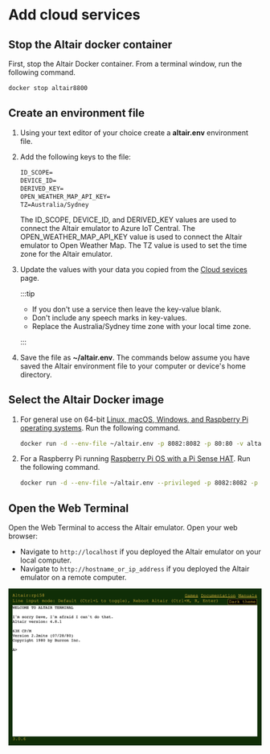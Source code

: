 # Add cloud services


## Stop the Altair docker container

First, stop the Altair Docker container. From a terminal window, run the following command.

```bash
docker stop altair8800
```

## Create an environment file

1. Using your text editor of your choice create a **altair.env** environment file.
2. Add the following keys to the file:

    ```env
    ID_SCOPE=
    DEVICE_ID=
    DERIVED_KEY=
    OPEN_WEATHER_MAP_API_KEY=
    TZ=Australia/Sydney
    ```

    The ID_SCOPE, DEVICE_ID, and DERIVED_KEY values are used to connect the Altair emulator to Azure IoT Central. The OPEN_WEATHER_MAP_API_KEY value is used to connect the Altair emulator to Open Weather Map. The TZ value is used to set the time zone for the Altair emulator.

3.  Update the values with your data you copied from the [Cloud sevices](../20-fundamentals/50-Cloud-services/01-Add-cloud-services.md) page.

    :::tip

    - If you don't use a service then leave the key-value blank.
    - Don't include any speech marks in key-values.
    - Replace the Australia/Sydney time zone with your local time zone.

    :::



3. Save the file as **~/altair.env**. The commands below assume you have saved the Altair environment file to your computer or device's home directory.


## Select the Altair Docker image

1. For general use on 64-bit [Linux, macOS, Windows, and Raspberry Pi operating systems](#general-linux-macos-windows-and-raspberry-pi-users). Run the following command.

    ```bash
    docker run -d --env-file ~/altair.env -p 8082:8082 -p 80:80 -v altair-disks:/Altairdocker/AltairHL_emulator/Disks --name altair8800 --rm glovebox/altair8800:latest
    ```

1. For a Raspberry Pi running [Raspberry Pi OS with a Pi Sense HAT](#raspberry-pi-with-pi-sense-hat-users). Run the following command.

    ```bash
    docker run -d --env-file ~/altair.env --privileged -p 8082:8082 -p 80:80 -v altair-disks:/Altairdocker/AltairHL_emulator/Disks --name altair8800 --rm glovebox/altair8800-pisense:latest
    ```

## Open the Web Terminal

Open the Web Terminal to access the Altair emulator. Open your web browser:

 * Navigate to `http://localhost` if you deployed the Altair emulator on your local computer.
 * Navigate to `http://hostname_or_ip_address` if you deployed the Altair emulator on a remote computer.

![The image shows the web terminal](../20-fundamentals/img/web_terminal_intro.png)
